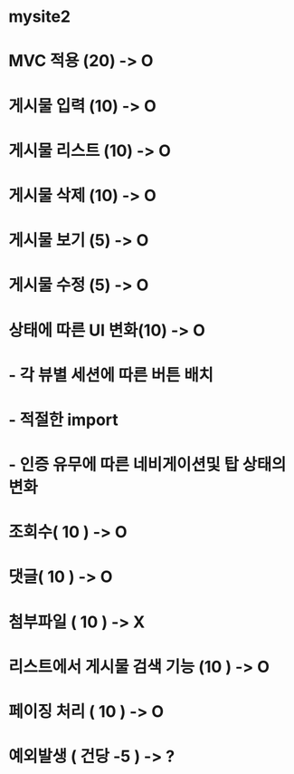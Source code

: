 # mysite2
# MVC 적용 (20) -> O 
# 게시물 입력 (10) -> O 
# 게시물 리스트 (10) -> O 
# 게시물 삭제 (10) -> O 
# 게시물 보기 (5) -> O 
# 게시물 수정 (5) -> O 
# 상태에 따른 UI 변화(10) -> O  
#      -  각 뷰별 세션에 따른 버튼 배치
#      -  적절한 import
#      -  인증 유무에 따른 네비게이션및 탑 상태의 변화 
# 조회수( 10 ) -> O 
# 댓글( 10 ) -> O 
# 첨부파일 ( 10 ) -> X
# 리스트에서 게시물 검색 기능 (10 ) -> O 
# 페이징 처리 ( 10 ) -> O 
# 예외발생 ( 건당 -5 ) -> ?
